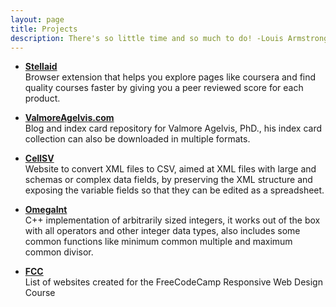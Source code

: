 ```yaml
---
layout: page
title: Projects
description: There's so little time and so much to do! -Louis Armstrong
---
```


- [**Stellaid**](https://MatiasAgelvis.com/stellaid)  
	Browser extension that helps you explore pages like coursera and find quality courses faster by giving you a peer reviewed score for each product.

- [**ValmoreAgelvis.com**](https://valmoreagelvis.com)  
	Blog and index card repository for Valmore Agelvis, PhD., his index card collection can also be downloaded in multiple formats.

- [**CellSV**](https://MatiasAgelvis.com/cellsv)  
	Website to convert XML files to CSV, aimed at XML files with large and schemas or complex data fields, by preserving the XML structure and exposing the variable fields so that they can be edited as a spreadsheet.

- [**OmegaInt**](https://github.com/matiasagelvis/omegaint)  
	C++ implementation of arbitrarily sized integers, it works out of the box with all operators and other integer data types, also includes some common  functions like minimum common multiple and maximum common divisor.

- [**FCC**](https://matiasagelvis.com/FCC/)  
	List of websites created for the FreeCodeCamp Responsive Web Design Course